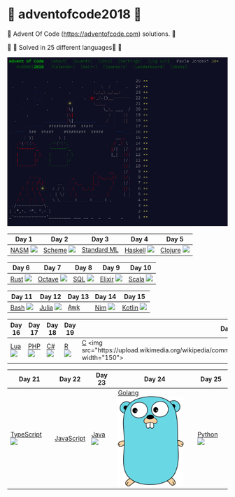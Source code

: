 # :santa: adventofcode2018 :christmas_tree:
:christmas_tree: Advent Of Code (https://adventofcode.com) solutions. :christmas_tree:

:sparkler: :confetti_ball:  Solved in 25 different languages:christmas_tree: :christmas_tree:

![Went Back in Time to save Christmas](advent-of-code-2018-back-in-time.gif)

| Day 1 | Day 2 | Day 3 | Day 4 | Day 5 |
|-------|-------|-------|-------|-------|
| [NASM](http://www.nasm.us/) <img src="https://upload.wikimedia.org/wikipedia/commons/4/48/Netwide_Assembler.svg" width=150> | [Scheme]() <img src="https://upload.wikimedia.org/wikipedia/commons/3/39/Lambda_lc.svg" width="150"> | [Standard ML](http://www.mlton.org/) | [Haskell](https://www.haskell.org/) <img src="https://upload.wikimedia.org/wikipedia/commons/1/1c/Haskell-Logo.svg" width="150"> | [Clojure](https://clojure.org) <img src="https://upload.wikimedia.org/wikipedia/commons/5/5d/Clojure_logo.svg" width="150">

| Day 6 | Day 7 | Day 8 | Day 9 | Day 10 |
|-------|-------|-------|-------|--------|
| [Rust](https://www.rust-lang.org/) <img src="https://upload.wikimedia.org/wikipedia/commons/d/d5/Rust_programming_language_black_logo.svg" width="150"> | [Octave](https://www.gnu.org/software/octave/) <img src="https://upload.wikimedia.org/wikipedia/commons/6/6a/Gnu-octave-logo.svg" width="150">| [SQL](https://www.postgresql.org/docs/current/plpgsql.html) <img src="https://upload.wikimedia.org/wikipedia/commons/2/29/Postgresql_elephant.svg" width="150"> | [Elixir](https://elixir-lang.org/) <img src="https://upload.wikimedia.org/wikipedia/en/a/a4/Elixir_programming_language_logo.png" width="150"> | [Scala](https://www.scala-lang.org/) <img src="https://upload.wikimedia.org/wikipedia/en/8/85/Scala_logo.png" width="150"> |

| Day 11 | Day 12 | Day 13 | Day 14 | Day 15 |
|--------|--------|--------|--------|--------|
| [Bash](https://www.gnu.org/software/bash/) <img src="https://upload.wikimedia.org/wikipedia/commons/8/82/Gnu-bash-logo.svg" width="150"> | [Julia](https://julialang.org/) <img src="https://upload.wikimedia.org/wikipedia/commons/6/69/Julia_prog_language.svg" width="150"> | [Awk](https://www.gnu.org/software/gawk/) | [Nim](https://nim-lang.org/) <img src="https://upload.wikimedia.org/wikipedia/commons/1/1b/Nim-logo.png" width="150"> | [Kotlin](https://kotlinlang.org/) <img src="https://upload.wikimedia.org/wikipedia/commons/7/74/Kotlin-logo.svg" width="150"> |

| Day 16 | Day 17 | Day 18 | Day 19 | Day 20 |
|--------|--------|--------|--------|--------|
| [Lua](https://www.lua.org/) <img src="https://upload.wikimedia.org/wikipedia/commons/6/6a/Lua-logo-nolabel.svg" width="150"> | [PHP](https://secure.php.net/) <img src="https://upload.wikimedia.org/wikipedia/commons/2/27/PHP-logo.svg" width="150"> | [C#](https://docs.microsoft.com/en-us/dotnet/csharp/language-reference/) <img src="https://upload.wikimedia.org/wikipedia/commons/0/0d/C_Sharp_wordmark.svg" width="150"> | [R](https://www.r-project.org/) <img src="https://www.r-project.org/Rlogo.png" width="150"> | [C](https://en.wikipedia.org/wiki/C_(programming_language)) <img src="https://upload.wikimedia.org/wikipedia/commons/3/35/The_C_Programming_Language_logo.svg" width="150"> |

| Day 21 | Day 22 | Day 23 | Day 24 | Day 25 |
|--------|--------|--------|--------|--------|
| [TypeScript](https://www.typescriptlang.org/) <img src="https://upload.wikimedia.org/wikipedia/commons/6/67/TypeScript_Logo.svg" width="150"> | [JavaScript](https://developer.mozilla.org/en-US/docs/Web/JavaScript) | [Java](http://oracle.com/java/) <img src="https://upload.wikimedia.org/wikipedia/en/3/30/Java_programming_language_logo.svg" width="150"> | [Golang](https://golang.org/) <img src="https://raw.githubusercontent.com/golang-samples/gopher-vector/master/gopher.png" width="150"> | [Python](https://www.python.org/) <img src="https://upload.wikimedia.org/wikipedia/commons/c/c3/Python-logo-notext.svg" width="150"> |
